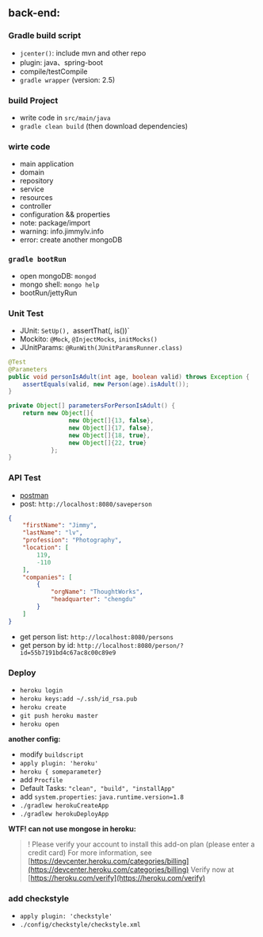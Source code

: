 ## back-end:

### Gradle build script
  
- `jcenter()`: include mvn and other repo
- plugin: java、spring-boot
- compile/testCompile
- `gradle wrapper` (version: 2.5)

### build Project

- write code in `src/main/java`
- `gradle clean build` (then download dependencies)

### wirte code

- main application
- domain
- repository
- service
- resources
- controller
- configuration && properties
- note: package/import
- warning: info.jimmylv.info
- error: create another mongoDB

### `gradle bootRun`

- open mongoDB: `mongod`
- mongo shell: `mongo help`
- bootRun/jettyRun

### Unit Test

- JUnit: `SetUp(), `assertThat(, is())`
- Mockito: `@Mock`, `@InjectMocks`, `initMocks()`
- JUnitParams: `@RunWith(JUnitParamsRunner.class)`

```java
@Test
@Parameters
public void personIsAdult(int age, boolean valid) throws Exception {
    assertEquals(valid, new Person(age).isAdult());
}

private Object[] parametersForPersonIsAdult() {
    return new Object[]{
                 new Object[]{13, false},
                 new Object[]{17, false},
                 new Object[]{18, true},
                 new Object[]{22, true}
            };
}
```

### API Test

- [postman](https://www.getpostman.com/)
- post: `http://localhost:8080/saveperson`

```json
{
    "firstName": "Jimmy",
    "lastName": "lv",
    "profession": "Photography",
    "location": [
        119,
        -110
    ],
    "companies": [
        {
            "orgName": "ThoughtWorks",
            "headquarter": "chengdu"
        }
    ]
}
```

- get person list: `http://localhost:8080/persons`
- get person by id: `http://localhost:8080/person/?id=55b7191bd4c67ac8c00c89e9`

### Deploy

- `heroku login`
- `heroku keys:add ~/.ssh/id_rsa.pub`
- `heroku create`
- `git push heroku master`
- `heroku open`

**another config:**

- modify `buildscript`
- `apply plugin: 'heroku'`
- `heroku { someparameter}`
- add `Procfile`
- Default Tasks: `"clean", "build", "installApp"`
- add `system.properties`: `java.runtime.version=1.8`
- `./gradlew herokuCreateApp`
- `./gradlew herokuDeployApp`

**WTF! can not use mongose in heroku:**

>  !    Please verify your account to install this add-on plan (please enter a credit card) For more information, see [https://devcenter.heroku.com/categories/billing](https://devcenter.heroku.com/categories/billing) Verify now at [https://heroku.com/verify](https://heroku.com/verify)

### add checkstyle

- `apply plugin: 'checkstyle'`
- `./config/checkstyle/checkstyle.xml`
